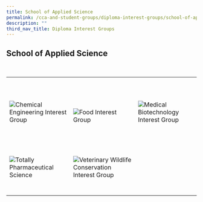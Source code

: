 ```yaml
---
title: School of Applied Science
permalink: /cca-and-student-groups/diploma-interest-groups/school-of-applied-science
description: ""
third_nav_title: Diploma Interest Groups
---
```

## School of Applied Science

<div>
    <table>
        <tr>
         <td style="max-width:33%; vertical-align:bottom; border:none"><br>
                <a href="https://www.instagram.com/ascniche/" style="text-decoration: none">
                    <image src="/images/ASC/NICHE_button-01.png" style="display:block;margin-left:auto;margin-right:auto;" alt="Chemical Engineering Interest Group">
                    </image>
                </a>
            </td>
            <td style="max-width:33%; vertical-align:bottom; border:none"><br>
                <a href="https://www.instagram.com/ascfig/" style="text-decoration: none">
                    <image src="/images/ASC/FNC_button-01.png" style="display:block;margin-left:auto;margin-right:auto;" alt="Food Interest Group">
                    </image>
                </a>
            </td>
            <td style="max-width:33%; vertical-align:bottom; border:none"><br>
                <a href="https://www.instagram.com/tpmbig/" style="text-decoration: none">
                    <image src="/images/ASC/MBIG_button-01.png" style="display:block;margin-left:auto;margin-right:auto;" alt="Medical Biotechnology Interest Group">
                    </image>
                </a>
            </td>
        </tr>
        <tr>
            <td style="max-width:33%; vertical-align:bottom; border:none"><br>
                <a href="https://www.instagram.com/totallyphs/" style="text-decoration: none">
                    <image src="/images/ASC/TOPS_button-01.png" style="display:block;margin-left:auto;margin-right:auto;" alt="Totally Pharmaceutical Science">
                    </image>
                </a>
            </td>
            <td style="max-width:33%; vertical-align:bottom; border:none"><br>
                <a href="https://www.instagram.com/tpvwc/" style="text-decoration: none">
                    <image src="/images/ASC/VWC_button-01.png" style="display:block;margin-left:auto;margin-right:auto;" alt="Veterinary Wildlife Conservation Interest Group">
                    </image>
                </a>
            </td>
        </tr>
    </table>
</div>